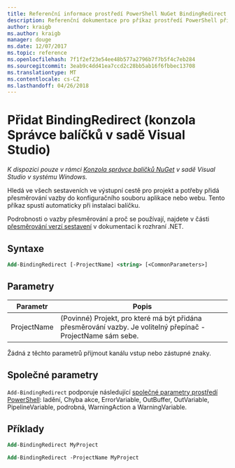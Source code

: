 ```yaml
---
title: Referenční informace prostředí PowerShell NuGet BindingRedirect
description: Referenční dokumentace pro příkaz prostředí PowerShell přidat BindingRedirect v konzole Správce balíčků NuGet v sadě Visual Studio.
author: kraigb
ms.author: kraigb
manager: douge
ms.date: 12/07/2017
ms.topic: reference
ms.openlocfilehash: 7f1f2ef23e54ee48b577a2796b7f7b5f4c7eb284
ms.sourcegitcommit: 3eab9c4dd41ea7ccd2c28bb5ab16f6fbbec13708
ms.translationtype: MT
ms.contentlocale: cs-CZ
ms.lasthandoff: 04/26/2018
---
```

# <a name="add-bindingredirect-package-manager-console-in-visual-studio"></a>Přidat BindingRedirect (konzola Správce balíčků v sadě Visual Studio)

*K dispozici pouze v rámci [Konzola správce balíčků NuGet](package-manager-console.md) v sadě Visual Studio v systému Windows.*

Hledá ve všech sestaveních ve výstupní cestě pro projekt a potřeby přidá přesměrování vazby do konfiguračního souboru aplikace nebo webu. Tento příkaz spustí automaticky při instalaci balíčku.

Podrobnosti o vazby přesměrování a proč se používají, najdete v části [přesměrování verzí sestavení](/dotnet/framework/configure-apps/redirect-assembly-versions) v dokumentaci k rozhraní .NET.

## <a name="syntax"></a>Syntaxe

```ps
Add-BindingRedirect [-ProjectName] <string> [<CommonParameters>]
```

## <a name="parameters"></a>Parametry

| Parametr | Popis |
| --- | --- |
| ProjectName | (Povinné) Projekt, pro které má být přidána přesměrování vazby. Je volitelný přepínač - ProjectName sám sebe. |

Žádná z těchto parametrů přijmout kanálu vstup nebo zástupné znaky.

## <a name="common-parameters"></a>Společné parametry

`Add-BindingRedirect` podporuje následující [společné parametry prostředí PowerShell](http://go.microsoft.com/fwlink/?LinkID=113216): ladění, Chyba akce, ErrorVariable, OutBuffer, OutVariable, PipelineVariable, podrobná, WarningAction a WarningVariable.

## <a name="examples"></a>Příklady

```ps
Add-BindingRedirect MyProject

Add-BindingRedirect -ProjectName MyProject
```